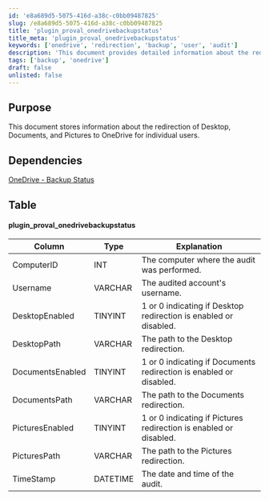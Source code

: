 ```yaml
---
id: 'e8a689d5-5075-416d-a38c-c0bb09487825'
slug: /e8a689d5-5075-416d-a38c-c0bb09487825
title: 'plugin_proval_onedrivebackupstatus'
title_meta: 'plugin_proval_onedrivebackupstatus'
keywords: ['onedrive', 'redirection', 'backup', 'user', 'audit']
description: 'This document provides detailed information about the redirection of Desktop, Documents, and Pictures folders to OneDrive for individual users, including the status of each redirection and relevant audit data.'
tags: ['backup', 'onedrive']
draft: false
unlisted: false
---
```


## Purpose

This document stores information about the redirection of Desktop, Documents, and Pictures to OneDrive for individual users.

## Dependencies

[OneDrive - Backup Status](/docs/bf26e767-9125-4b51-a950-ec3d3dc32f8b)

## Table

#### plugin_proval_onedrivebackupstatus

| Column           | Type     | Explanation                                         |
|------------------|----------|-----------------------------------------------------|
| ComputerID       | INT      | The computer where the audit was performed.        |
| Username         | VARCHAR  | The audited account's username.                     |
| DesktopEnabled    | TINYINT  | 1 or 0 indicating if Desktop redirection is enabled or disabled. |
| DesktopPath      | VARCHAR  | The path to the Desktop redirection.               |
| DocumentsEnabled   | TINYINT  | 1 or 0 indicating if Documents redirection is enabled or disabled. |
| DocumentsPath    | VARCHAR  | The path to the Documents redirection.             |
| PicturesEnabled    | TINYINT  | 1 or 0 indicating if Pictures redirection is enabled or disabled. |
| PicturesPath     | VARCHAR  | The path to the Pictures redirection.              |
| TimeStamp        | DATETIME | The date and time of the audit.                    |